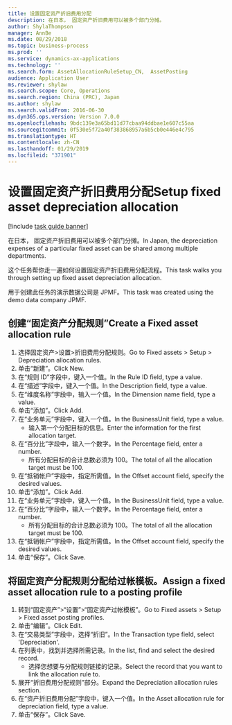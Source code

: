 ```yaml
---
title: 设置固定资产折旧费用分配
description: 在日本， 固定资产折旧费用可以被多个部门分摊。
author: ShylaThompson
manager: AnnBe
ms.date: 08/29/2018
ms.topic: business-process
ms.prod: ''
ms.service: dynamics-ax-applications
ms.technology: ''
ms.search.form: AssetAllocationRuleSetup_CN,  AssetPosting
audience: Application User
ms.reviewer: shylaw
ms.search.scope: Core, Operations
ms.search.region: China (PRC), Japan
ms.author: shylaw
ms.search.validFrom: 2016-06-30
ms.dyn365.ops.version: Version 7.0.0
ms.openlocfilehash: 9bdc139e3a65bd11d77cbaa94ddbae1e607c55aa
ms.sourcegitcommit: 0f530e5f72a40f383868957a6b5cb0e446e4c795
ms.translationtype: HT
ms.contentlocale: zh-CN
ms.lasthandoff: 01/29/2019
ms.locfileid: "371901"
---
```

# <a name="setup-fixed-asset-depreciation-allocation"></a><span data-ttu-id="97385-103">设置固定资产折旧费用分配</span><span class="sxs-lookup"><span data-stu-id="97385-103">Setup fixed asset depreciation allocation</span></span>

[!include [task guide banner](../../includes/task-guide-banner.md)]

<span data-ttu-id="97385-104">在日本， 固定资产折旧费用可以被多个部门分摊。</span><span class="sxs-lookup"><span data-stu-id="97385-104">In Japan, the depreciation expenses of a particular fixed asset can be shared among multiple departments.</span></span> 



<span data-ttu-id="97385-105">这个任务帮你走一遍如何设置固定资产折旧费用分配流程。</span><span class="sxs-lookup"><span data-stu-id="97385-105">This task walks you through setting up fixed asset depreciation allocation.</span></span> 



<span data-ttu-id="97385-106">用于创建此任务的演示数据公司是 JPMF。</span><span class="sxs-lookup"><span data-stu-id="97385-106">This task was created using the demo data company JPMF.</span></span>


## <a name="create-a-fixed-asset-allocation-rule"></a><span data-ttu-id="97385-107">创建“固定资产分配规则”</span><span class="sxs-lookup"><span data-stu-id="97385-107">Create a Fixed asset allocation rule</span></span>
1. <span data-ttu-id="97385-108">选择固定资产>设置>折旧费用分配规则。</span><span class="sxs-lookup"><span data-stu-id="97385-108">Go to Fixed assets > Setup > Depreciation allocation rules.</span></span>
2. <span data-ttu-id="97385-109">单击“新建”。</span><span class="sxs-lookup"><span data-stu-id="97385-109">Click New.</span></span>
3. <span data-ttu-id="97385-110">在“规则 ID”字段中，键入一个值。</span><span class="sxs-lookup"><span data-stu-id="97385-110">In the Rule ID field, type a value.</span></span>
4. <span data-ttu-id="97385-111">在“描述”字段中，键入一个值。</span><span class="sxs-lookup"><span data-stu-id="97385-111">In the Description field, type a value.</span></span>
5. <span data-ttu-id="97385-112">在“维度名称”字段中，输入一个值。</span><span class="sxs-lookup"><span data-stu-id="97385-112">In the Dimension name field, type a value.</span></span>
6. <span data-ttu-id="97385-113">单击“添加”。</span><span class="sxs-lookup"><span data-stu-id="97385-113">Click Add.</span></span>
7. <span data-ttu-id="97385-114">在“业务单元”字段中，键入一个值。</span><span class="sxs-lookup"><span data-stu-id="97385-114">In the BusinessUnit field, type a value.</span></span>
    * <span data-ttu-id="97385-115">输入第一个分配目标的信息。</span><span class="sxs-lookup"><span data-stu-id="97385-115">Enter the information for the first allocation target.</span></span>  
8. <span data-ttu-id="97385-116">在“百分比”字段中，输入一个数字。</span><span class="sxs-lookup"><span data-stu-id="97385-116">In the Percentage field, enter a number.</span></span>
    * <span data-ttu-id="97385-117">所有分配目标的合计总数必须为 100。</span><span class="sxs-lookup"><span data-stu-id="97385-117">The total of all the allocation target must be 100.</span></span>  
9. <span data-ttu-id="97385-118">在“抵销帐户”字段中，指定所需值。</span><span class="sxs-lookup"><span data-stu-id="97385-118">In the Offset account field, specify the desired values.</span></span>
10. <span data-ttu-id="97385-119">单击“添加”。</span><span class="sxs-lookup"><span data-stu-id="97385-119">Click Add.</span></span>
11. <span data-ttu-id="97385-120">在“业务单元”字段中，键入一个值。</span><span class="sxs-lookup"><span data-stu-id="97385-120">In the BusinessUnit field, type a value.</span></span>
12. <span data-ttu-id="97385-121">在“百分比”字段中，输入一个数字。</span><span class="sxs-lookup"><span data-stu-id="97385-121">In the Percentage field, enter a number.</span></span>
    * <span data-ttu-id="97385-122">所有分配目标的合计总数必须为 100。</span><span class="sxs-lookup"><span data-stu-id="97385-122">The total of all the allocation target must be 100.</span></span>  
13. <span data-ttu-id="97385-123">在“抵销帐户”字段中，指定所需值。</span><span class="sxs-lookup"><span data-stu-id="97385-123">In the Offset account field, specify the desired values.</span></span>
14. <span data-ttu-id="97385-124">单击“保存”。</span><span class="sxs-lookup"><span data-stu-id="97385-124">Click Save.</span></span>

## <a name="assign-a-fixed-asset-allocation-rule-to-a-posting-profile"></a><span data-ttu-id="97385-125">将固定资产分配规则分配给过帐模板。</span><span class="sxs-lookup"><span data-stu-id="97385-125">Assign a fixed asset allocation rule to a posting profile</span></span>
1. <span data-ttu-id="97385-126">转到“固定资产”>“设置”>“固定资产过帐模板”。</span><span class="sxs-lookup"><span data-stu-id="97385-126">Go to Fixed assets > Setup > Fixed asset posting profiles.</span></span>
2. <span data-ttu-id="97385-127">单击“编辑”。</span><span class="sxs-lookup"><span data-stu-id="97385-127">Click Edit.</span></span>
3. <span data-ttu-id="97385-128">在“交易类型”字段中，选择“折旧”。</span><span class="sxs-lookup"><span data-stu-id="97385-128">In the Transaction type field, select 'Depreciation'.</span></span>
4. <span data-ttu-id="97385-129">在列表中，找到并选择所需记录。</span><span class="sxs-lookup"><span data-stu-id="97385-129">In the list, find and select the desired record.</span></span>
    * <span data-ttu-id="97385-130">选择您想要与分配规则链接的记录。</span><span class="sxs-lookup"><span data-stu-id="97385-130">Select the record that you want to link the allocation rule to.</span></span>  
5. <span data-ttu-id="97385-131">展开“折旧费用分配规则”部分。</span><span class="sxs-lookup"><span data-stu-id="97385-131">Expand the Depreciation allocation rules section.</span></span>
6. <span data-ttu-id="97385-132">在“资产折旧费用分配”字段中，键入一个值。</span><span class="sxs-lookup"><span data-stu-id="97385-132">In the Asset allocation rule for depreciation field, type a value.</span></span>
7. <span data-ttu-id="97385-133">单击“保存”。</span><span class="sxs-lookup"><span data-stu-id="97385-133">Click Save.</span></span>

